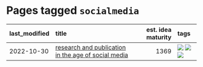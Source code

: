 # Pages tagged `socialmedia`

|last_modified|title|est. idea maturity|tags
|:---|:---|---:|:---|
|2022-10-30|[research and publication in the age of social media](../research-and-social.md)|1369|[![](https://img.shields.io/badge/tag-publication-e5c1d4)](../tags/publication.md) [![](https://img.shields.io/badge/tag-research-13fda6)](../tags/research.md) [![](https://img.shields.io/badge/tag-socialmedia-9fef19)](../tags/socialmedia.md)|